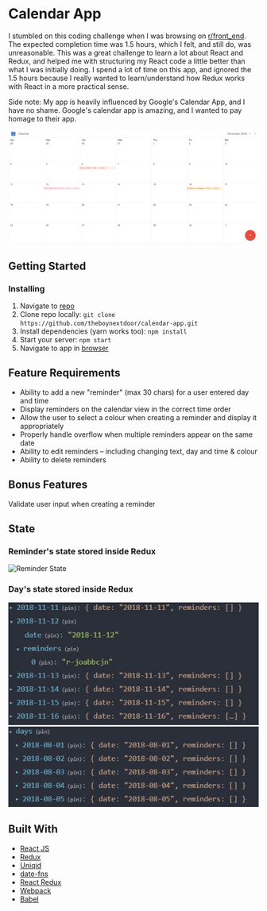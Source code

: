 # Calendar App 

I stumbled on this coding challenge when I was browsing on [r/front_end](https://www.reddit.com/r/Frontend/). The expected completion
time was 1.5 hours, which I felt, and still do, was unreasonable. This was a great challenge to learn a lot about React and Redux,
and helped me with structuring my React code a little better than what I was initially doing. I spend a lot of time on this app,
and ignored the 1.5 hours because I really wanted to learn/understand how Redux works with React in a more practical sense. 

Side note: My app is heavily influenced by Google's Calendar App, and I have no shame. Google's calendar app is amazing, and I wanted
to pay homage to their app. 


![Calendar](screenshots/calendar.png)

## Getting Started

### Installing

1. Navigate to [repo](https://github.com/theboynextdoor/calendar-app) 
2. Clone repo locally:
`git clone https://github.com/theboynextdoor/calendar-app.git`
3. Install dependencies (yarn works too): 
`npm install` 
4. Start your server:
`npm start`
5. Navigate to app in [browser](http://localhost3000)

## Feature Requirements
* Ability to add a new "reminder" (max 30 chars) for a user entered day and time
* Display reminders on the calendar view in the correct time order
* Allow the user to select a colour when creating a reminder and display it appropriately
* Properly handle overflow when multiple reminders appear on the same date
* Ability to edit reminders – including changing text, day and time & colour
* Ability to delete reminders

## Bonus Features 
Validate user input when creating a reminder

## State 

### Reminder's state stored inside Redux
![Reminder State](screenshots/reminder_state.jpg)

### Day's state stored inside Redux
![Day State](screenshots/day_state2.jpg)
![Day State](screenshots/day_state.jpg)

## Built With

* [React JS](https://reactjs.org/)
* [Redux](https://redux.js.org)
* [Uniqid](https://www.npmjs.com/package/uniqid)
* [date-fns](https://date-fns.org/)
* [React Redux](https://react-redux.js.org/)
* [Webpack](https://webpack.js.org)
* [Babel](https://babeljs.io)
